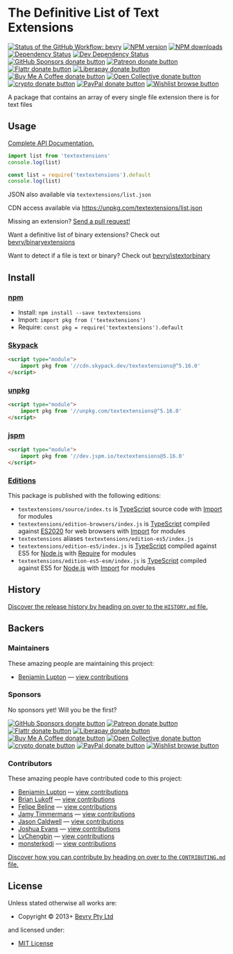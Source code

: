 <!-- TITLE/ -->

<h1>The Definitive List of Text Extensions</h1>

<!-- /TITLE -->


<!-- BADGES/ -->

<span class="badge-githubworkflow"><a href="https://github.com/bevry/textextensions/actions?query=workflow%3Abevry" title="View the status of this project's GitHub Workflow: bevry"><img src="https://github.com/bevry/textextensions/workflows/bevry/badge.svg" alt="Status of the GitHub Workflow: bevry" /></a></span>
<span class="badge-npmversion"><a href="https://npmjs.org/package/textextensions" title="View this project on NPM"><img src="https://img.shields.io/npm/v/textextensions.svg" alt="NPM version" /></a></span>
<span class="badge-npmdownloads"><a href="https://npmjs.org/package/textextensions" title="View this project on NPM"><img src="https://img.shields.io/npm/dm/textextensions.svg" alt="NPM downloads" /></a></span>
<span class="badge-daviddm"><a href="https://david-dm.org/bevry/textextensions" title="View the status of this project's dependencies on DavidDM"><img src="https://img.shields.io/david/bevry/textextensions.svg" alt="Dependency Status" /></a></span>
<span class="badge-daviddmdev"><a href="https://david-dm.org/bevry/textextensions#info=devDependencies" title="View the status of this project's development dependencies on DavidDM"><img src="https://img.shields.io/david/dev/bevry/textextensions.svg" alt="Dev Dependency Status" /></a></span>
<br class="badge-separator" />
<span class="badge-githubsponsors"><a href="https://github.com/sponsors/balupton" title="Donate to this project using GitHub Sponsors"><img src="https://img.shields.io/badge/github-donate-yellow.svg" alt="GitHub Sponsors donate button" /></a></span>
<span class="badge-patreon"><a href="https://patreon.com/bevry" title="Donate to this project using Patreon"><img src="https://img.shields.io/badge/patreon-donate-yellow.svg" alt="Patreon donate button" /></a></span>
<span class="badge-flattr"><a href="https://flattr.com/profile/balupton" title="Donate to this project using Flattr"><img src="https://img.shields.io/badge/flattr-donate-yellow.svg" alt="Flattr donate button" /></a></span>
<span class="badge-liberapay"><a href="https://liberapay.com/bevry" title="Donate to this project using Liberapay"><img src="https://img.shields.io/badge/liberapay-donate-yellow.svg" alt="Liberapay donate button" /></a></span>
<span class="badge-buymeacoffee"><a href="https://buymeacoffee.com/balupton" title="Donate to this project using Buy Me A Coffee"><img src="https://img.shields.io/badge/buy%20me%20a%20coffee-donate-yellow.svg" alt="Buy Me A Coffee donate button" /></a></span>
<span class="badge-opencollective"><a href="https://opencollective.com/bevry" title="Donate to this project using Open Collective"><img src="https://img.shields.io/badge/open%20collective-donate-yellow.svg" alt="Open Collective donate button" /></a></span>
<span class="badge-crypto"><a href="https://bevry.me/crypto" title="Donate to this project using Cryptocurrency"><img src="https://img.shields.io/badge/crypto-donate-yellow.svg" alt="crypto donate button" /></a></span>
<span class="badge-paypal"><a href="https://bevry.me/paypal" title="Donate to this project using Paypal"><img src="https://img.shields.io/badge/paypal-donate-yellow.svg" alt="PayPal donate button" /></a></span>
<span class="badge-wishlist"><a href="https://bevry.me/wishlist" title="Buy an item on our wishlist for us"><img src="https://img.shields.io/badge/wishlist-donate-yellow.svg" alt="Wishlist browse button" /></a></span>

<!-- /BADGES -->


<!-- DESCRIPTION/ -->

A package that contains an array of every single file extension there is for text files

<!-- /DESCRIPTION -->


## Usage

[Complete API Documentation.](http://master.textextensions.bevry.surge.sh/docs/)

```typescript
import list from 'textextensions'
console.log(list)
```

```javascript
const list = require('textextensions').default
console.log(list)
```

JSON also available via `textextensions/list.json`

CDN access available via https://unpkg.com/textextensions/list.json

Missing an extension? [Send a pull request!](https://github.com/bevry/textextensions/edit/master/source/index.ts)

Want a definitive list of binary extensions? Check out [bevry/binaryextensions](https://github.com/bevry/binaryextensions)

Want to detect if a file is text or binary? Check out [bevry/istextorbinary](https://github.com/bevry/istextorbinary)

<!-- INSTALL/ -->

<h2>Install</h2>

<a href="https://npmjs.com" title="npm is a package manager for javascript"><h3>npm</h3></a>
<ul>
<li>Install: <code>npm install --save textextensions</code></li>
<li>Import: <code>import pkg from ('textextensions')</code></li>
<li>Require: <code>const pkg = require('textextensions').default</code></li>
</ul>

<a href="https://www.skypack.dev" title="Skypack is a JavaScript Delivery Network for modern web apps"><h3>Skypack</h3></a>

``` html
<script type="module">
    import pkg from '//cdn.skypack.dev/textextensions@^5.16.0'
</script>
```

<a href="https://unpkg.com" title="unpkg is a fast, global content delivery network for everything on npm"><h3>unpkg</h3></a>

``` html
<script type="module">
    import pkg from '//unpkg.com/textextensions@^5.16.0'
</script>
```

<a href="https://jspm.io" title="Native ES Modules CDN"><h3>jspm</h3></a>

``` html
<script type="module">
    import pkg from '//dev.jspm.io/textextensions@5.16.0'
</script>
```

<h3><a href="https://editions.bevry.me" title="Editions are the best way to produce and consume packages you care about.">Editions</a></h3>

<p>This package is published with the following editions:</p>

<ul><li><code>textextensions/source/index.ts</code> is <a href="https://www.typescriptlang.org/" title="TypeScript is a typed superset of JavaScript that compiles to plain JavaScript. ">TypeScript</a> source code with <a href="https://babeljs.io/docs/learn-es2015/#modules" title="ECMAScript Modules">Import</a> for modules</li>
<li><code>textextensions/edition-browsers/index.js</code> is <a href="https://www.typescriptlang.org/" title="TypeScript is a typed superset of JavaScript that compiles to plain JavaScript. ">TypeScript</a> compiled against <a href="https://en.wikipedia.org/wiki/ECMAScript#11th_Edition_–_ECMAScript_2020" title="ECMAScript ES2020">ES2020</a> for web browsers with <a href="https://babeljs.io/docs/learn-es2015/#modules" title="ECMAScript Modules">Import</a> for modules</li>
<li><code>textextensions</code> aliases <code>textextensions/edition-es5/index.js</code></li>
<li><code>textextensions/edition-es5/index.js</code> is <a href="https://www.typescriptlang.org/" title="TypeScript is a typed superset of JavaScript that compiles to plain JavaScript. ">TypeScript</a> compiled against ES5 for <a href="https://nodejs.org" title="Node.js is a JavaScript runtime built on Chrome's V8 JavaScript engine">Node.js</a> with <a href="https://nodejs.org/dist/latest-v5.x/docs/api/modules.html" title="Node/CJS Modules">Require</a> for modules</li>
<li><code>textextensions/edition-es5-esm/index.js</code> is <a href="https://www.typescriptlang.org/" title="TypeScript is a typed superset of JavaScript that compiles to plain JavaScript. ">TypeScript</a> compiled against ES5 for <a href="https://nodejs.org" title="Node.js is a JavaScript runtime built on Chrome's V8 JavaScript engine">Node.js</a> with <a href="https://babeljs.io/docs/learn-es2015/#modules" title="ECMAScript Modules">Import</a> for modules</li></ul>

<!-- /INSTALL -->


<!-- HISTORY/ -->

<h2>History</h2>

<a href="https://github.com/bevry/textextensions/blob/master/HISTORY.md#files">Discover the release history by heading on over to the <code>HISTORY.md</code> file.</a>

<!-- /HISTORY -->


<!-- BACKERS/ -->

<h2>Backers</h2>

<h3>Maintainers</h3>

These amazing people are maintaining this project:

<ul><li><a href="https://github.com/balupton">Benjamin Lupton</a> — <a href="https://github.com/bevry/textextensions/commits?author=balupton" title="View the GitHub contributions of Benjamin Lupton on repository bevry/textextensions">view contributions</a></li></ul>

<h3>Sponsors</h3>

No sponsors yet! Will you be the first?

<span class="badge-githubsponsors"><a href="https://github.com/sponsors/balupton" title="Donate to this project using GitHub Sponsors"><img src="https://img.shields.io/badge/github-donate-yellow.svg" alt="GitHub Sponsors donate button" /></a></span>
<span class="badge-patreon"><a href="https://patreon.com/bevry" title="Donate to this project using Patreon"><img src="https://img.shields.io/badge/patreon-donate-yellow.svg" alt="Patreon donate button" /></a></span>
<span class="badge-flattr"><a href="https://flattr.com/profile/balupton" title="Donate to this project using Flattr"><img src="https://img.shields.io/badge/flattr-donate-yellow.svg" alt="Flattr donate button" /></a></span>
<span class="badge-liberapay"><a href="https://liberapay.com/bevry" title="Donate to this project using Liberapay"><img src="https://img.shields.io/badge/liberapay-donate-yellow.svg" alt="Liberapay donate button" /></a></span>
<span class="badge-buymeacoffee"><a href="https://buymeacoffee.com/balupton" title="Donate to this project using Buy Me A Coffee"><img src="https://img.shields.io/badge/buy%20me%20a%20coffee-donate-yellow.svg" alt="Buy Me A Coffee donate button" /></a></span>
<span class="badge-opencollective"><a href="https://opencollective.com/bevry" title="Donate to this project using Open Collective"><img src="https://img.shields.io/badge/open%20collective-donate-yellow.svg" alt="Open Collective donate button" /></a></span>
<span class="badge-crypto"><a href="https://bevry.me/crypto" title="Donate to this project using Cryptocurrency"><img src="https://img.shields.io/badge/crypto-donate-yellow.svg" alt="crypto donate button" /></a></span>
<span class="badge-paypal"><a href="https://bevry.me/paypal" title="Donate to this project using Paypal"><img src="https://img.shields.io/badge/paypal-donate-yellow.svg" alt="PayPal donate button" /></a></span>
<span class="badge-wishlist"><a href="https://bevry.me/wishlist" title="Buy an item on our wishlist for us"><img src="https://img.shields.io/badge/wishlist-donate-yellow.svg" alt="Wishlist browse button" /></a></span>

<h3>Contributors</h3>

These amazing people have contributed code to this project:

<ul><li><a href="https://github.com/balupton">Benjamin Lupton</a> — <a href="https://github.com/bevry/textextensions/commits?author=balupton" title="View the GitHub contributions of Benjamin Lupton on repository bevry/textextensions">view contributions</a></li>
<li><a href="https://github.com/brianlukoff">Brian Lukoff</a> — <a href="https://github.com/bevry/textextensions/commits?author=brianlukoff" title="View the GitHub contributions of Brian Lukoff on repository bevry/textextensions">view contributions</a></li>
<li><a href="https://github.com/fbeline">Felipe Beline</a> — <a href="https://github.com/bevry/textextensions/commits?author=fbeline" title="View the GitHub contributions of Felipe Beline on repository bevry/textextensions">view contributions</a></li>
<li><a href="https://github.com/JamyDev">Jamy Timmermans</a> — <a href="https://github.com/bevry/textextensions/commits?author=JamyDev" title="View the GitHub contributions of Jamy Timmermans on repository bevry/textextensions">view contributions</a></li>
<li><a href="https://github.com/jaswrks">Jason Caldwell</a> — <a href="https://github.com/bevry/textextensions/commits?author=jaswrks" title="View the GitHub contributions of Jason Caldwell on repository bevry/textextensions">view contributions</a></li>
<li><a href="https://github.com/TheJoshuaEvans">Joshua Evans</a> — <a href="https://github.com/bevry/textextensions/commits?author=TheJoshuaEvans" title="View the GitHub contributions of Joshua Evans on repository bevry/textextensions">view contributions</a></li>
<li><a href="https://github.com/LvChengbin">LvChengbin</a> — <a href="https://github.com/bevry/textextensions/commits?author=LvChengbin" title="View the GitHub contributions of LvChengbin on repository bevry/textextensions">view contributions</a></li>
<li><a href="https://github.com/monsterkodi">monsterkodi</a> — <a href="https://github.com/bevry/textextensions/commits?author=monsterkodi" title="View the GitHub contributions of monsterkodi on repository bevry/textextensions">view contributions</a></li></ul>

<a href="https://github.com/bevry/textextensions/blob/master/CONTRIBUTING.md#files">Discover how you can contribute by heading on over to the <code>CONTRIBUTING.md</code> file.</a>

<!-- /BACKERS -->


<!-- LICENSE/ -->

<h2>License</h2>

Unless stated otherwise all works are:

<ul><li>Copyright &copy; 2013+ <a href="http://bevry.me">Bevry Pty Ltd</a></li></ul>

and licensed under:

<ul><li><a href="http://spdx.org/licenses/MIT.html">MIT License</a></li></ul>

<!-- /LICENSE -->
